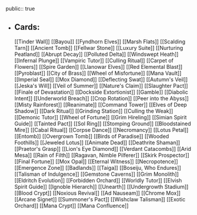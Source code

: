 public:: true
- ## Cards:
	[[Tinder Wall]]
	[[Bayou]]
	[[Fyndhorn Elves]]
	[[Marsh Flats]]
	[[Scalding Tarn]]
	[[Ancient Tomb]]
	[[Fellwar Stone]]
	[[Luxury Suite]]
	[[Nurturing Peatland]]
	[[Abrupt Decay]]
	[[Polluted Delta]]
	[[Windswept Heath]]
	[[Infernal Plunge]]
	[[Vampiric Tutor]]
	[[Culling Ritual]]
	[[Carpet of Flowers]]
	[[Spire Garden]]
	[[Llanowar Elves]]
	[[Red Elemental Blast]]
	[[Pyroblast]]
	[[City of Brass]]
	[[Wheel of Misfortune]]
	[[Mana Vault]]
	[[Imperial Seal]]
	[[Mox Diamond]]
	[[Deflecting Swat]]
	[[Autumn's Veil]]
	[[Jeska's Will]]
	[[Veil of Summer]]
	[[Nature's Claim]]
	[[Slaughter Pact]]
	[[Finale of Devastation]]
	[[Dockside Extortionist]]
	[[Gamble]]
	[[Diabolic Intent]]
	[[Underworld Breach]]
	[[Crop Rotation]]
	[[Peer into the Abyss]]
	[[Misty Rainforest]]
	[[Reanimate]]
	[[Command Tower]]
	[[Elves of Deep Shadow]]
	[[Dark Ritual]]
	[[Grinding Station]]
	[[Culling the Weak]]
	[[Demonic Tutor]]
	[[Wheel of Fortune]]
	[[Grim Hireling]]
	[[Simian Spirit Guide]]
	[[Tainted Pact]]
	[[Sol Ring]]
	[[Stomping Ground]]
	[[Bloodstained Mire]]
	[[Cabal Ritual]]
	[[Corpse Dance]]
	[[Necromancy]]
	[[Lotus Petal]]
	[[Entomb]]
	[[Overgrown Tomb]]
	[[Birds of Paradise]]
	[[Wooded Foothills]]
	[[Jeweled Lotus]]
	[[Animate Dead]]
	[[Deathrite Shaman]]
	[[Praetor's Grasp]]
	[[Lion's Eye Diamond]]
	[[Verdant Catacombs]]
	[[Arid Mesa]]
	[[Rain of Filth]]
	[[Ragavan, Nimble Pilferer]]
	[[Skirk Prospector]]
	[[Final Fortune]]
	[[Mox Opal]]
	[[Eternal Witness]]
	[[Necropotence]]
	[[Emergence Zone]]
	[[Badlands]]
	[[Taiga]]
	[[Boseiju, Who Endures]]
	[[Talisman of Indulgence]]
	[[Gemstone Caverns]]
	[[Grim Monolith]]
	[[Eldritch Evolution]]
	[[Forbidden Orchard]]
	[[Worldly Tutor]]
	[[Elvish Spirit Guide]]
	[[Ignoble Hierarch]]
	[[Unearth]]
	[[Undergrowth Stadium]]
	[[Blood Crypt]]
	[[Noxious Revival]]
	[[Ad Nauseam]]
	[[Chrome Mox]]
	[[Arcane Signet]]
	[[Summoner's Pact]]
	[[Wishclaw Talisman]]
	[[Exotic Orchard]]
	[[Mana Crypt]]
	[[Mana Confluence]]
